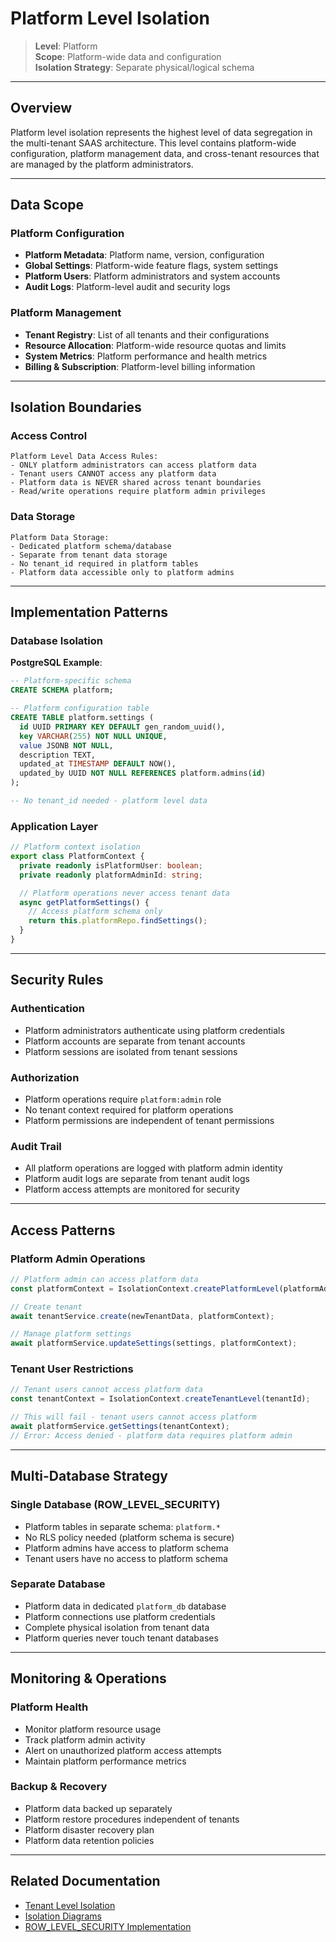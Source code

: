 # Platform Level Isolation

> **Level**: Platform  
> **Scope**: Platform-wide data and configuration  
> **Isolation Strategy**: Separate physical/logical schema

---

## Overview

Platform level isolation represents the highest level of data segregation in the multi-tenant SAAS architecture. This level contains platform-wide configuration, platform management data, and cross-tenant resources that are managed by the platform administrators.

---

## Data Scope

### Platform Configuration

- **Platform Metadata**: Platform name, version, configuration
- **Global Settings**: Platform-wide feature flags, system settings
- **Platform Users**: Platform administrators and system accounts
- **Audit Logs**: Platform-level audit and security logs

### Platform Management

- **Tenant Registry**: List of all tenants and their configurations
- **Resource Allocation**: Platform-wide resource quotas and limits
- **System Metrics**: Platform performance and health metrics
- **Billing & Subscription**: Platform-level billing information

---

## Isolation Boundaries

### Access Control

```
Platform Level Data Access Rules:
- ONLY platform administrators can access platform data
- Tenant users CANNOT access any platform data
- Platform data is NEVER shared across tenant boundaries
- Read/write operations require platform admin privileges
```

### Data Storage

```
Platform Data Storage:
- Dedicated platform schema/database
- Separate from tenant data storage
- No tenant_id required in platform tables
- Platform data accessible only to platform admins
```

---

## Implementation Patterns

### Database Isolation

**PostgreSQL Example**:

```sql
-- Platform-specific schema
CREATE SCHEMA platform;

-- Platform configuration table
CREATE TABLE platform.settings (
  id UUID PRIMARY KEY DEFAULT gen_random_uuid(),
  key VARCHAR(255) NOT NULL UNIQUE,
  value JSONB NOT NULL,
  description TEXT,
  updated_at TIMESTAMP DEFAULT NOW(),
  updated_by UUID NOT NULL REFERENCES platform.admins(id)
);

-- No tenant_id needed - platform level data
```

### Application Layer

```typescript
// Platform context isolation
export class PlatformContext {
  private readonly isPlatformUser: boolean;
  private readonly platformAdminId: string;

  // Platform operations never access tenant data
  async getPlatformSettings() {
    // Access platform schema only
    return this.platformRepo.findSettings();
  }
}
```

---

## Security Rules

### Authentication

- Platform administrators authenticate using platform credentials
- Platform accounts are separate from tenant accounts
- Platform sessions are isolated from tenant sessions

### Authorization

- Platform operations require `platform:admin` role
- No tenant context required for platform operations
- Platform permissions are independent of tenant permissions

### Audit Trail

- All platform operations are logged with platform admin identity
- Platform audit logs are separate from tenant audit logs
- Platform access attempts are monitored for security

---

## Access Patterns

### Platform Admin Operations

```typescript
// Platform admin can access platform data
const platformContext = IsolationContext.createPlatformLevel(platformAdminId);

// Create tenant
await tenantService.create(newTenantData, platformContext);

// Manage platform settings
await platformService.updateSettings(settings, platformContext);
```

### Tenant User Restrictions

```typescript
// Tenant users cannot access platform data
const tenantContext = IsolationContext.createTenantLevel(tenantId);

// This will fail - tenant users cannot access platform
await platformService.getSettings(tenantContext);
// Error: Access denied - platform data requires platform admin
```

---

## Multi-Database Strategy

### Single Database (ROW_LEVEL_SECURITY)

- Platform tables in separate schema: `platform.*`
- No RLS policy needed (platform schema is secure)
- Platform admins have access to platform schema
- Tenant users have no access to platform schema

### Separate Database

- Platform data in dedicated `platform_db` database
- Platform connections use platform credentials
- Complete physical isolation from tenant data
- Platform queries never touch tenant databases

---

## Monitoring & Operations

### Platform Health

- Monitor platform resource usage
- Track platform admin activity
- Alert on unauthorized platform access attempts
- Maintain platform performance metrics

### Backup & Recovery

- Platform data backed up separately
- Platform restore procedures independent of tenants
- Platform disaster recovery plan
- Platform data retention policies

---

## Related Documentation

- [Tenant Level Isolation](./tenant-isolation.md)
- [Isolation Diagrams](./isolation-diagrams.md)
- [ROW_LEVEL_SECURITY Implementation](../data-model.md#row-level-security)
